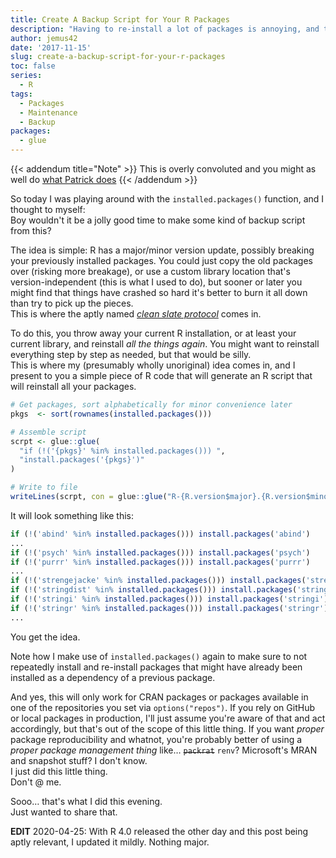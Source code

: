 ```yaml
---
title: Create A Backup Script for Your R Packages
description: "Having to re-install a lot of packages is annoying, and this is at least one possibility to help you along the way"
author: jemus42
date: '2017-11-15'
slug: create-a-backup-script-for-your-r-packages
toc: false
series: 
  - R
tags:
  - Packages
  - Maintenance
  - Backup
packages:
  - glue
---
```


{{< addendum title="Note" >}}
This is overly convoluted and you might as well do [what Patrick does](https://twitter.com/pjs_228/status/1398553952526950403)
{{< /addendum >}}

So today I was playing around with the `installed.packages()` function, and I thought to myself:  
Boy wouldn't it be a jolly good time to make some kind of backup script from this?

The idea is simple: R has a major/minor version update, possibly breaking your previously installed packages. 
You could just copy the old packages over (risking more breakage), or use a custom library location that's version-independent (this is what I used to do), but sooner or later you might find that things have crashed so hard it's better to burn it all down than try to pick up the pieces.  
This is where the aptly named [*clean slate protocol*](https://rud.is/b/2017/06/10/engaging-the-tidyverse-clean-slate-protocol/) comes in.  

To do this, you throw away your current R installation, or at least your current library, and reinstall *all the things again*. You might want to reinstall everything step by step as needed, but that would be silly.  
This is where my (presumably wholly unoriginal) idea comes in, and I present to you a simple piece of R code that will generate an R script that will reinstall all your packages.  

```r
# Get packages, sort alphabetically for minor convenience later
pkgs  <- sort(rownames(installed.packages()))

# Assemble script
scrpt <- glue::glue(
  "if (!('{pkgs}' %in% installed.packages())) ",
  "install.packages('{pkgs}')"
)

# Write to file
writeLines(scrpt, con = glue::glue("R-{R.version$major}.{R.version$minor}-package-reinstall.R"))
```

It will look something like this:

```r
if (!('abind' %in% installed.packages())) install.packages('abind')
...
if (!('psych' %in% installed.packages())) install.packages('psych')
if (!('purrr' %in% installed.packages())) install.packages('purrr')
...
if (!('strengejacke' %in% installed.packages())) install.packages('strengejacke')
if (!('stringdist' %in% installed.packages())) install.packages('stringdist')
if (!('stringi' %in% installed.packages())) install.packages('stringi')
if (!('stringr' %in% installed.packages())) install.packages('stringr')
...
```

You get the idea.  

Note how I make use of `installed.packages()` again to make sure to not repeatedly install and re-install packages that might have already been installed as a dependency of a previous package.  

And yes, this will only work for CRAN packages or packages available in one of the repositories you set via `options("repos")`. If you rely on GitHub or local packages in production, I'll just assume you're aware of that and act accordingly, but that's out of the scope of this little thing. If you want *proper* package reproducibility and whatnot, you're probably better of using a *proper package management thing* like… ~~`packrat`~~ `renv`? Microsoft's MRAN and snapshot stuff? I don't know.  
I just did this little thing.  
Don't @ me.

Sooo… that's what I did this evening.  
Just wanted to share that.

**EDIT** 2020-04-25: With R 4.0 released the other day and this post being aptly relevant, I updated it mildly. Nothing major.
